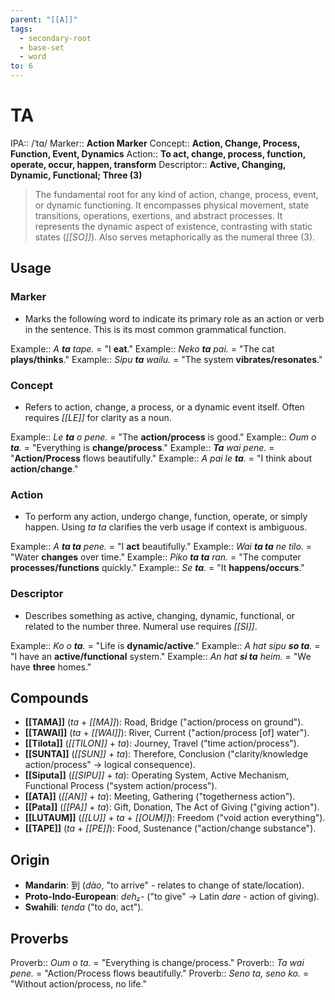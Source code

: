 ```yaml
---
parent: "[[A]]"
tags:
  - secondary-root
  - base-set
  - word
to: 6
---
```

# TA

IPA::				/ˈtɑ/
Marker::		**Action Marker**
Concept::		**Action, Change, Process, Function, Event, Dynamics**
Action::		**To act, change, process, function, operate, occur, happen, transform**
Descriptor::	**Active, Changing, Dynamic, Functional; Three (3)**

> The fundamental root for any kind of action, change, process, event, or dynamic functioning. It encompasses physical movement, state transitions, operations, exertions, and abstract processes. It represents the dynamic aspect of existence, contrasting with static states (*[[SO]]*). Also serves metaphorically as the numeral three (3).

## Usage

### Marker
*   Marks the following word to indicate its primary role as an action or verb in the sentence. This is its most common grammatical function.

Example::   *A **ta** tape.* = "I **eat**."
Example::   *Neko **ta** pai.* = "The cat **plays/thinks**."
Example::   *Sipu **ta** wailu.* = "The system **vibrates/resonates**."

### Concept
*   Refers to action, change, a process, or a dynamic event itself. Often requires *[[LE]]* for clarity as a noun.

Example::   *Le **ta** o pene.* = "The **action/process** is good."
Example::   *Oum o **ta**.* = "Everything is **change/process**."
Example::   ***Ta** wai pene.* = "**Action/Process** flows beautifully."
Example::   *A pai le **ta**.* = "I think about **action/change**."

### Action
*   To perform any action, undergo change, function, operate, or simply happen. Using *ta ta* clarifies the verb usage if context is ambiguous.

Example::   *A **ta ta** pene.* = "I **act** beautifully."
Example::   *Wai **ta ta** ne tilo.* = "Water **changes** over time."
Example::   *Piko **ta ta** ran.* = "The computer **processes/functions** quickly."
Example::   *Se **ta**.* = "It **happens/occurs**."

### Descriptor
*   Describes something as active, changing, dynamic, functional, or related to the number three. Numeral use requires *[[SI]]*.

Example::   *Ko o **ta**.* = "Life is **dynamic/active**."
Example::   *A hat sipu **so ta**.* = "I have an **active/functional** system."
Example::   *An hat **si ta** heim.* = "We have **three** homes."

## Compounds
*   **[[TAMA]]** (*ta* + *[[MA]]*): Road, Bridge ("action/process on ground").
*   **[[TAWAI]]** (*ta* + *[[WAI]]*): River, Current ("action/process [of] water").
*   **[[Tilota]]** (*[[TILON]]* + *ta*): Journey, Travel ("time action/process").
*   **[[SUNTA]]** (*[[SUN]]* + *ta*): Therefore, Conclusion ("clarity/knowledge action/process" -> logical consequence).
*   **[[Siputa]]** (*[[SIPU]]* + *ta*): Operating System, Active Mechanism, Functional Process ("system action/process").
*   **[[ATA]]** (*[[AN]]* + *ta*): Meeting, Gathering ("togetherness action").
*   **[[Pata]]** (*[[PA]]* + *ta*): Gift, Donation, The Act of Giving ("giving action").
*   **[[LUTAUM]]** (*[[LU]]* + *ta* + *[[OUM]]*): Freedom ("void action everything").
*   **[[TAPE]]** (*ta* + *[[PE]]*): Food, Sustenance ("action/change substance").

## Origin
*   **Mandarin**: 到 (*dào*, "to arrive" - relates to change of state/location).
*   **Proto-Indo-European**: *deh₂-* ("to give" -> Latin *dare* - action of giving).
*   **Swahili**: *tenda* ("to do, act").

## Proverbs
Proverb:: *Oum o ta.* = "Everything is change/process."
Proverb:: *Ta wai pene.* = "Action/Process flows beautifully."
Proverb:: *Seno ta, seno ko.* = "Without action/process, no life."